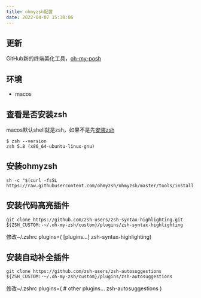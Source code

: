 ```yaml
---
title: ohmyzsh配置
date: 2022-04-07 15:38:06
---
```


## 更新
GitHub新的终端美化工具，[oh-my-posh](https://github.com/JanDeDobbeleer/oh-my-posh)

## 环境
* macos

## 查看是否安装zsh
macos默认shell就是zsh，如果不是先[安装zsh](https://github.com/ohmyzsh/ohmyzsh/wiki/Installing-ZSH)
```
$ zsh --version
zsh 5.8 (x86_64-ubuntu-linux-gnu)
```

## 安装ohmyzsh
```
sh -c "$(curl -fsSL https://raw.githubusercontent.com/ohmyzsh/ohmyzsh/master/tools/install.sh)"
```

## 安装代码高亮插件
```
git clone https://github.com/zsh-users/zsh-syntax-highlighting.git ${ZSH_CUSTOM:-~/.oh-my-zsh/custom}/plugins/zsh-syntax-highlighting

```
修改~/.zshrc
plugins=( [plugins...] zsh-syntax-highlighting)


## 安装自动补全插件

```
git clone https://github.com/zsh-users/zsh-autosuggestions ${ZSH_CUSTOM:-~/.oh-my-zsh/custom}/plugins/zsh-autosuggestions
```
修改~/.zshrc
plugins=( 
    # other plugins...
    zsh-autosuggestions
)









